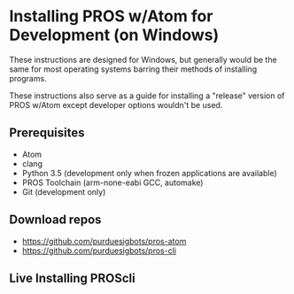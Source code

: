 # Installing PROS w/Atom for Development (on Windows)

These instructions are designed for Windows, but generally would be the same for most operating
systems barring their methods of installing programs.

These instructions also serve as a guide for installing a "release" version of PROS w/Atom except
developer options wouldn't be used.

## Prerequisites
 - Atom
 - clang
 - Python 3.5 (development only when frozen applications are available)
 - PROS Toolchain (arm-none-eabi GCC, automake)
 - Git (development only)

## Download repos
 - https://github.com/purduesigbots/pros-atom
 - https://github.com/purduesigbots/pros-cli

## Live Installing PROScli

